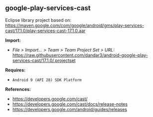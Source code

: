 ## google-play-services-cast

Eclipse library project based on:<br/>
https://maven.google.com/com/google/android/gms/play-services-cast/17.1.0/play-services-cast-17.1.0.aar

**Import:**
- _File > Import... > Team > Team Project Set > URL:_<br/>
  https://raw.githubusercontent.com/dandar3/android-google-play-services-cast/17.1.0/.projectset

**Requires:**
- `Android 9 (API 28) SDK Platform`

**References:**
- https://developers.google.com/cast/
- https://developers.google.com/cast/docs/release-notes
- https://developers.google.com/android/guides/releases